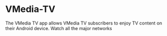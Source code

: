 # VMedia-TV
 The VMedia TV app allows VMedia TV subscribers to enjoy TV content on their Android device. Watch all the major networks
